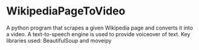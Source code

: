 # WikipediaPageToVideo
A python program that scrapes a given Wikipedia page and converts it into a video. A text-to-speech engine is used to provide voiceover of text. Key libraries used: BeautifulSoup and moveipy
